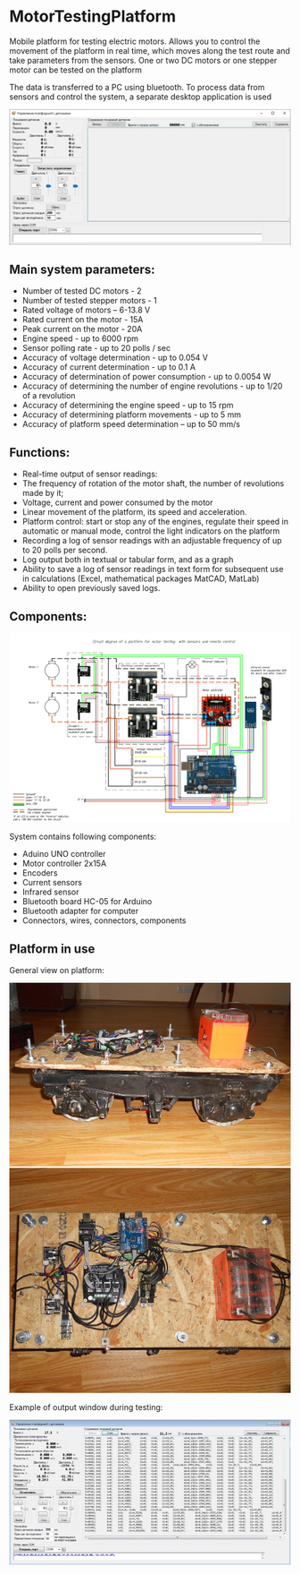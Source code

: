 # MotorTestingPlatform
Mobile platform for testing electric motors. Allows you to control the movement of the platform in real time, which moves along the test route and take parameters from the sensors. One or two DC motors or one stepper motor can be tested on the platform

The data is transferred to a PC using bluetooth. To process data from sensors and control the system, a separate desktop application is used 

![main window of control application](https://github.com/Barabaniuk/MotorTestingPlatform/blob/main/Motor_testing_platform.Control_window_empty.jpg)


## Main system parameters:
* Number of tested DC motors - 2
* Number of tested stepper motors - 1
* Rated voltage of motors – 6-13.8 V
* Rated current on the motor - 15A
* Peak current on the motor - 20A
* Engine speed - up to 6000 rpm
* Sensor polling rate - up to 20 polls / sec
* Accuracy of voltage determination - up to 0.054 V
* Accuracy of current determination - up to 0.1 A
* Accuracy of determination of power consumption - up to 0.0054 W
* Accuracy of determining the number of engine revolutions - up to 1/20 of a revolution
* Accuracy of determining the engine speed - up to 15 rpm
* Accuracy of determining platform movements - up to 5 mm
* Accuracy of platform speed determination – up to 50 mm/s

## Functions:
* Real-time output of sensor readings:
* The frequency of rotation of the motor shaft, the number of revolutions made by it;
* Voltage, current and power consumed by the motor
* Linear movement of the platform, its speed and acceleration.
* Platform control: start or stop any of the engines, regulate their speed in automatic or manual mode, control the light indicators on the platform
* Recording a log of sensor readings with an adjustable frequency of up to 20 polls per second.
* Log output both in textual or tabular form, and as a graph
* Ability to save a log of sensor readings in text form for subsequent use in calculations (Excel, mathematical packages MatCAD, MatLab)
* Ability to open previously saved logs.


## Components:
![Mobile platform circuit diagram](https://github.com/Barabaniuk/MotorTestingPlatform/blob/main/Motor_testing_platform.Circuit_diagramEN.jpg)

System contains following components:
* Aduino UNO controller
* Motor controller 2x15A
* Encoders
* Current sensors
* Infrared sensor
* Bluetooth board HC-05 for Arduino
* Bluetooth adapter for computer
* Connectors, wires, connectors, components

## Platform in use
General view on platform:

![Mobile platform for testing electric motors assembled](https://github.com/Barabaniuk/MotorTestingPlatform/blob/main/Motor_testing_platform.Photo_1.jpg)
![Mobile platform for testing electric motors top view](https://github.com/Barabaniuk/MotorTestingPlatform/blob/main/Motor_testing_platform.Photo_2.jpg)

Example of output window during testing:

![main window of control application](https://github.com/Barabaniuk/MotorTestingPlatform/blob/main/Motor_testing_platform.Control_window_inwork.jpg)





